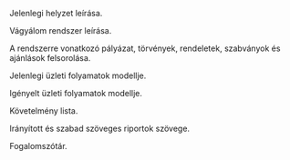 Jelenlegi helyzet leírása.

Vágyálom rendszer leírása.

A rendszerre vonatkozó pályázat, törvények, rendeletek, szabványok és ajánlások felsorolása.

Jelenlegi üzleti folyamatok modellje.

Igényelt üzleti folyamatok modellje.

Követelmény lista.

Irányított és szabad szöveges riportok szövege.

Fogalomszótár.


